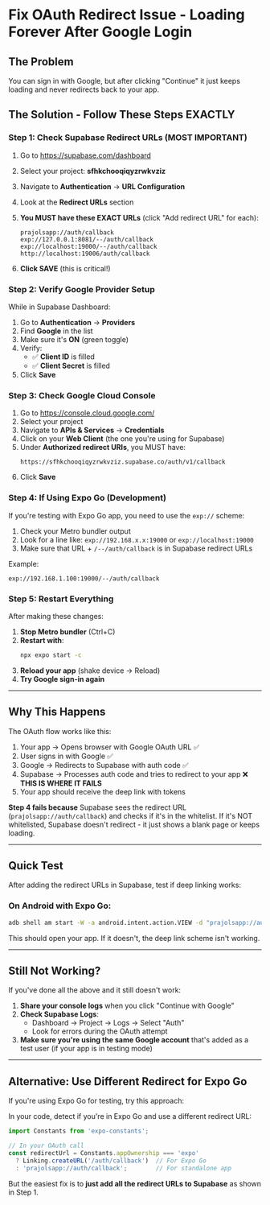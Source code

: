 # Fix OAuth Redirect Issue - Loading Forever After Google Login

## The Problem
You can sign in with Google, but after clicking "Continue" it just keeps loading and never redirects back to your app.

## The Solution - Follow These Steps EXACTLY

### Step 1: Check Supabase Redirect URLs (MOST IMPORTANT)

1. Go to https://supabase.com/dashboard
2. Select your project: **sfhkchooqiqyzrwkvziz**
3. Navigate to **Authentication** → **URL Configuration**
4. Look at the **Redirect URLs** section
5. **You MUST have these EXACT URLs** (click "Add redirect URL" for each):

   ```
   prajolsapp://auth/callback
   exp://127.0.0.1:8081/--/auth/callback
   exp://localhost:19000/--/auth/callback
   http://localhost:19006/auth/callback
   ```

6. **Click SAVE** (this is critical!)

### Step 2: Verify Google Provider Setup

While in Supabase Dashboard:

1. Go to **Authentication** → **Providers**
2. Find **Google** in the list
3. Make sure it's **ON** (green toggle)
4. Verify:
   - ✅ **Client ID** is filled
   - ✅ **Client Secret** is filled
5. Click **Save**

### Step 3: Check Google Cloud Console

1. Go to https://console.cloud.google.com/
2. Select your project
3. Navigate to **APIs & Services** → **Credentials**
4. Click on your **Web Client** (the one you're using for Supabase)
5. Under **Authorized redirect URIs**, you MUST have:
   ```
   https://sfhkchooqiqyzrwkvziz.supabase.co/auth/v1/callback
   ```
6. Click **Save**

### Step 4: If Using Expo Go (Development)

If you're testing with Expo Go app, you need to use the `exp://` scheme:

1. Check your Metro bundler output
2. Look for a line like: `exp://192.168.x.x:19000` or `exp://localhost:19000`
3. Make sure that URL + `/--/auth/callback` is in Supabase redirect URLs

Example:
```
exp://192.168.1.100:19000/--/auth/callback
```

### Step 5: Restart Everything

After making these changes:

1. **Stop Metro bundler** (Ctrl+C)
2. **Restart with**:
   ```bash
   npx expo start -c
   ```
3. **Reload your app** (shake device → Reload)
4. **Try Google sign-in again**

---

## Why This Happens

The OAuth flow works like this:

1. Your app → Opens browser with Google OAuth URL ✅
2. User signs in with Google ✅
3. Google → Redirects to Supabase with auth code ✅
4. Supabase → Processes auth code and tries to redirect to your app ❌ **THIS IS WHERE IT FAILS**
5. Your app should receive the deep link with tokens

**Step 4 fails because** Supabase sees the redirect URL (`prajolsapp://auth/callback`) and checks if it's in the whitelist. If it's NOT whitelisted, Supabase doesn't redirect - it just shows a blank page or keeps loading.

---

## Quick Test

After adding the redirect URLs in Supabase, test if deep linking works:

### On Android with Expo Go:
```bash
adb shell am start -W -a android.intent.action.VIEW -d "prajolsapp://auth/callback?test=1"
```

This should open your app. If it doesn't, the deep link scheme isn't working.

---

## Still Not Working?

If you've done all the above and it still doesn't work:

1. **Share your console logs** when you click "Continue with Google"
2. **Check Supabase Logs**:
   - Dashboard → Project → Logs → Select "Auth"
   - Look for errors during the OAuth attempt
3. **Make sure you're using the same Google account** that's added as a test user (if your app is in testing mode)

---

## Alternative: Use Different Redirect for Expo Go

If you're using Expo Go for testing, try this approach:

In your code, detect if you're in Expo Go and use a different redirect URL:

```typescript
import Constants from 'expo-constants';

// In your OAuth call
const redirectUrl = Constants.appOwnership === 'expo' 
  ? Linking.createURL('/auth/callback')  // For Expo Go
  : 'prajolsapp://auth/callback';        // For standalone app
```

But the easiest fix is to **just add all the redirect URLs to Supabase** as shown in Step 1.
